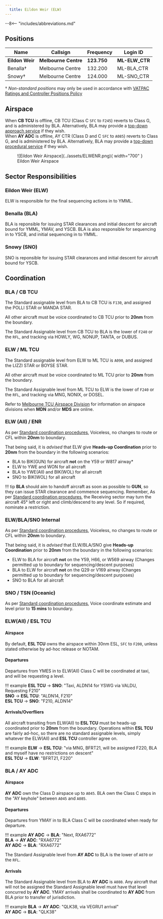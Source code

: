 ```yaml
---
  title: Eildon Weir (ELW)
---
```


--8<-- "includes/abbreviations.md"
## Positions

| Name | Callsign | Frequency | Login ID |
| ---- | -------- | --------- | -------- |
| **Eildon Weir** | **Melbourne Centre** | **123.750** | **ML-ELW_CTR** |
| Benalla† | Melbourne Centre | 132.200 | ML-BLA_CTR |
| Snowy† | Melbourne Centre | 124.000 | ML-SNO_CTR |

† *Non-standard positions* may only be used in accordance with [VATPAC Ratings and Controller Positions Policy](https://vatpac.org/publications/policies)

## Airspace
When **CB TCU** is offline, CB TCU (Class C `SFC` to `F245`) reverts to Class G, and is administered by BLA. Alternatively, BLA may provide a [top-down approach service](../../../terminal/canberra) if they wish.  
When **AY ADC** is offline, AY CTR (Class D and C `SFC` to `A085`) reverts to Class G, and is administered by BLA. Alternatively, BLA may provide a [top-down procedural service](../../../aerodromes/Albury) if they wish.

<figure markdown>
![Eildon Weir Airspace](../assets/ELWENR.png){ width="700" }
  <figcaption>Eildon Weir Airspace</figcaption>
</figure>

## Sector Responsibilities
### Eildon Weir (ELW)
ELW is responsible for the final sequencing actions in to YMML.
### Benalla (BLA)
BLA is reponsible for issuing STAR clearances and initial descent for aircraft bound for YMML, YMAV, and YSCB. BLA is also responsible for sequencing in to YSCB, and initial sequencing in to YMML.
### Snowy (SNO)
SNO is reponsible for issuing STAR clearances and initial descent for aircraft bound for YSCB.
## Coordination
### BLA / CB TCU
The Standard assignable level from BLA to CB TCU is `F130`, and assigned the POLLI STAR or MANDA STAR.  

All other aircraft must be voice coordinated to CB TCU prior to **20nm** from the boundary.

The Standard Assignable level from CB TCU to BLA is the lower of `F240` or the `RFL`, and tracking via HOWLY, WG, NONUP, TANTA, or DUBUS.

### ELW / ML TCU
The Standard assignable level from ELW to ML TCU is `A090`, and assigned the LIZZI STAR or BOYSE STAR.  

All other aircraft must be voice coordinated to ML TCU prior to **20nm** from the boundary.

The Standard Assignable level from ML TCU to ELW is the lower of `F240` or the `RFL`, and tracking via MNG, NONIX, or DOSEL.

Refer to [Melbourne TCU Airspace Division](../../../terminal/melbourne/#airspace-division) for information on airspace divisions when **MDN** and/or **MDS** are online.
### ELW (All) / ENR
As per [Standard coordination procedures](../../../controller-skills/coordination/#enr-enr), Voiceless, no changes to route or CFL within **20nm** to boundary.

That being said, it is *advised* that ELW give **Heads-up Coordination** prior to **20nm** from the boundary in the following scenarios:  
- BLA to BIK(GUN) for aircraft **not** on the Y59 or W817 airway*  
- ELW to YWE and WON for all aircraft  
- BLA to YWE(All) and BIK(WOL) for all aircraft  
- SNO to BIK(WOL) for all aircraft

!!! tip
    **BLA** should aim to handoff aircraft as soon as possible to **GUN**, so they can issue STAR clearance and commence sequencing. Remember, As per [Standard coordination procedures](../../../controller-skills/coordination/#handoffs), the Receiving sector may turn the aircraft 45° left or right and climb/descend to any level. So if required, nominate a restriction.

### ELW/BLA/SNO Internal
As per [Standard coordination procedures](../../../controller-skills/coordination/#enr-enr), Voiceless, no changes to route or CFL within **20nm** to boundary.

That being said, it is *advised* that ELW/BLA/SNO give **Heads-up Coordination** prior to **20nm** from the boundary in the following scenarios:  
- ELW to BLA for aircraft **not** on the Y59, H66, or W569 airway (Changes permitted up to boundary for sequencing/descent purposes)  
- BLA to ELW for aircraft **not** on the Q29 or V169 airway (Changes permitted up to boundary for sequencing/descent purposes)  
- SNO to BLA for all aircraft

### SNO / TSN (Oceanic)
As per [Standard coordination procedures](../../controller-skills/coordination/#enr-oceanic), Voice coordinate estimate and level prior to **15 mins** to boundary.

### ELW(All) / ESL TCU
#### Airspace
By default, **ESL TCU** owns the airspace within 30nm ESL, `SFC` to `F200`, unless stated otherwise by ad-hoc release or NOTAM.
#### Departures
Departures from YMES in to ELW(All) Class C will be coordinated at taxi, and will be requesting a level.

!!! example
    **ESL TCU** -> **SNO**: "Taxi, ALDN14 for YSWG via VALDU, Requesting F210"  
    **SNO** -> **ESL TCU**: "ALDN14, F210"  
    **ESL TCU** -> **SNO**: "F210, ALDN14"  

#### Arrivals/Overfliers
All aircraft transiting from ELW(All) to **ESL TCU** must be heads-up coordinated prior to **20nm** from the boundary. Operations within **ESL TCU** are fairly ad-hoc, so there are no standard assignable levels, simply whatever the ELW(All) and **ESL TCU** controller agree on.

!!! example
    **ELW** -> **ESL TCU**: "via MNG, BFRT21, will be assigned F220, BLA and myself have no restrictions on descent"  
    **ESL TCU** -> **ELW**: "BFRT21, F220"  

### BLA / AY ADC
#### Airspace
**AY ADC** own the Class D airspace up to `A045`. BLA own the Class C steps in the "AY keyhole" between `A045` and `A085`.
#### Departures
Departures from YMAY in to BLA Class C will be coordinated when ready for departure.

!!! example
    **AY ADC** -> **BLA**: "Next, RXA6772"  
    **BLA** -> **AY ADC**: "RXA6772"  
    **AY ADC** -> **BLA**: "RXA6772"  

The Standard Assignable level from **AY ADC** to BLA is the lower of `A070` or the `RFL`.

#### Arrivals
The Standard Assignable level from BLA to **AY ADC** is `A080`. Any aircraft that will not be assigned the Standard Assignable level must have that level concurred by **AY ADC**.
YMAY arrivals shall be coordinated to **AY ADC** from BLA prior to transfer of jurisdiction.

!!! example
    **BLA** -> **AY ADC**: "QLK38, via VEGRU1 arrival"  
    **AY ADC** -> **BLA**: "QLK38"  